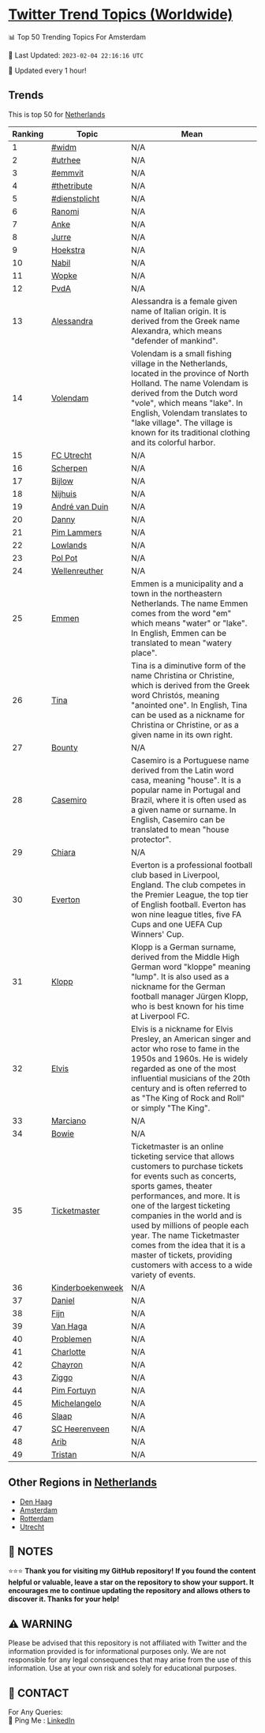 [Twitter Trend Topics (Worldwide)](https://github.com/ErcinDedeoglu/Twitter-Trend-Topics)
==========


📊 Top 50 Trending Topics For Amsterdam

📆 Last Updated: `2023-02-04 22:16:16 UTC`

🔧 Updated every 1 hour!


## Trends

This is top 50 for [Netherlands](</Netherlands>)

| Ranking | Topic | Mean |
| ------- | ------------ | ------------ |
| 1 | [#widm](http://twitter.com/search?q=%23widm) | N/A |
| 2 | [#utrhee](http://twitter.com/search?q=%23utrhee) | N/A |
| 3 | [#emmvit](http://twitter.com/search?q=%23emmvit) | N/A |
| 4 | [#thetribute](http://twitter.com/search?q=%23thetribute) | N/A |
| 5 | [#dienstplicht](http://twitter.com/search?q=%23dienstplicht) | N/A |
| 6 | [Ranomi](http://twitter.com/search?q=Ranomi) | N/A |
| 7 | [Anke](http://twitter.com/search?q=Anke) | N/A |
| 8 | [Jurre](http://twitter.com/search?q=Jurre) | N/A |
| 9 | [Hoekstra](http://twitter.com/search?q=Hoekstra) | N/A |
| 10 | [Nabil](http://twitter.com/search?q=Nabil) | N/A |
| 11 | [Wopke](http://twitter.com/search?q=Wopke) | N/A |
| 12 | [PvdA](http://twitter.com/search?q=PvdA) | N/A |
| 13 | [Alessandra](http://twitter.com/search?q=Alessandra) | Alessandra is a female given name of Italian origin. It is derived from the Greek name Alexandra, which means "defender of mankind". |
| 14 | [Volendam](http://twitter.com/search?q=Volendam) | Volendam is a small fishing village in the Netherlands, located in the province of North Holland. The name Volendam is derived from the Dutch word "vole", which means "lake". In English, Volendam translates to "lake village". The village is known for its traditional clothing and its colorful harbor. |
| 15 | [FC Utrecht](http://twitter.com/search?q=FC+Utrecht) | N/A |
| 16 | [Scherpen](http://twitter.com/search?q=Scherpen) | N/A |
| 17 | [Bijlow](http://twitter.com/search?q=Bijlow) | N/A |
| 18 | [Nijhuis](http://twitter.com/search?q=Nijhuis) | N/A |
| 19 | [André van Duin](http://twitter.com/search?q=Andr%c3%a9+van+Duin) | N/A |
| 20 | [Danny](http://twitter.com/search?q=Danny) | N/A |
| 21 | [Pim Lammers](http://twitter.com/search?q=Pim+Lammers) | N/A |
| 22 | [Lowlands](http://twitter.com/search?q=Lowlands) | N/A |
| 23 | [Pol Pot](http://twitter.com/search?q=Pol+Pot) | N/A |
| 24 | [Wellenreuther](http://twitter.com/search?q=Wellenreuther) | N/A |
| 25 | [Emmen](http://twitter.com/search?q=Emmen) | Emmen is a municipality and a town in the northeastern Netherlands. The name Emmen comes from the word "em" which means "water" or "lake". In English, Emmen can be translated to mean "watery place". |
| 26 | [Tina](http://twitter.com/search?q=Tina) | Tina is a diminutive form of the name Christina or Christine, which is derived from the Greek word Christós, meaning "anointed one". In English, Tina can be used as a nickname for Christina or Christine, or as a given name in its own right. |
| 27 | [Bounty](http://twitter.com/search?q=Bounty) | N/A |
| 28 | [Casemiro](http://twitter.com/search?q=Casemiro) | Casemiro is a Portuguese name derived from the Latin word casa, meaning "house". It is a popular name in Portugal and Brazil, where it is often used as a given name or surname. In English, Casemiro can be translated to mean "house protector". |
| 29 | [Chiara](http://twitter.com/search?q=Chiara) | N/A |
| 30 | [Everton](http://twitter.com/search?q=Everton) | Everton is a professional football club based in Liverpool, England. The club competes in the Premier League, the top tier of English football. Everton has won nine league titles, five FA Cups and one UEFA Cup Winners' Cup. |
| 31 | [Klopp](http://twitter.com/search?q=Klopp) | Klopp is a German surname, derived from the Middle High German word "kloppe" meaning "lump". It is also used as a nickname for the German football manager Jürgen Klopp, who is best known for his time at Liverpool FC. |
| 32 | [Elvis](http://twitter.com/search?q=Elvis) | Elvis is a nickname for Elvis Presley, an American singer and actor who rose to fame in the 1950s and 1960s. He is widely regarded as one of the most influential musicians of the 20th century and is often referred to as "The King of Rock and Roll" or simply "The King". |
| 33 | [Marciano](http://twitter.com/search?q=Marciano) | N/A |
| 34 | [Bowie](http://twitter.com/search?q=Bowie) | N/A |
| 35 | [Ticketmaster](http://twitter.com/search?q=Ticketmaster) | Ticketmaster is an online ticketing service that allows customers to purchase tickets for events such as concerts, sports games, theater performances, and more. It is one of the largest ticketing companies in the world and is used by millions of people each year. The name Ticketmaster comes from the idea that it is a master of tickets, providing customers with access to a wide variety of events. |
| 36 | [Kinderboekenweek](http://twitter.com/search?q=Kinderboekenweek) | N/A |
| 37 | [Daniel](http://twitter.com/search?q=Daniel) | N/A |
| 38 | [Fijn](http://twitter.com/search?q=Fijn) | N/A |
| 39 | [Van Haga](http://twitter.com/search?q=Van+Haga) | N/A |
| 40 | [Problemen](http://twitter.com/search?q=Problemen) | N/A |
| 41 | [Charlotte](http://twitter.com/search?q=Charlotte) | N/A |
| 42 | [Chayron](http://twitter.com/search?q=Chayron) | N/A |
| 43 | [Ziggo](http://twitter.com/search?q=Ziggo) | N/A |
| 44 | [Pim Fortuyn](http://twitter.com/search?q=Pim+Fortuyn) | N/A |
| 45 | [Michelangelo](http://twitter.com/search?q=Michelangelo) | N/A |
| 46 | [Slaap](http://twitter.com/search?q=Slaap) | N/A |
| 47 | [SC Heerenveen](http://twitter.com/search?q=SC+Heerenveen) | N/A |
| 48 | [Arib](http://twitter.com/search?q=Arib) | N/A |
| 49 | [Tristan](http://twitter.com/search?q=Tristan) | N/A |



## Other Regions in [Netherlands](</Netherlands>)

* [Den Haag](</Netherlands/Den Haag.md>)
* [Amsterdam](</Netherlands/Amsterdam.md>)
* [Rotterdam](</Netherlands/Rotterdam.md>)
* [Utrecht](</Netherlands/Utrecht.md>)



## 📝 NOTES

⭐⭐⭐ **Thank you for visiting my GitHub repository! If you found the content helpful or valuable, leave a star on the repository to show your support. It encourages me to continue updating the repository and allows others to discover it. Thanks for your help!**


## ⚠️ WARNING

Please be advised that this repository is not affiliated with Twitter and the information provided is for informational purposes only. We are not responsible for any legal consequences that may arise from the use of this information. Use at your own risk and solely for educational purposes.


## 📨 CONTACT

 For Any Queries:  
            🏓 Ping Me : [LinkedIn](https://www.linkedin.com/in/ercindedeoglu/)
